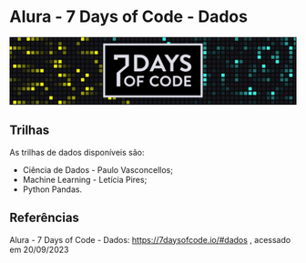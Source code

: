 # Alura - 7 Days of Code - Dados
![7DayOfCode-Logo](./imgs/7DaysOfCode-Logo.jpg)


## Trilhas
As trilhas de dados disponíveis são:
- Ciência de Dados - Paulo Vasconcellos;
- Machine Learning - Letícia Pires;
- Python Pandas.


## Referências
Alura - 7 Days of Code - Dados:
https://7daysofcode.io/#dados
 , acessado em 20/09/2023